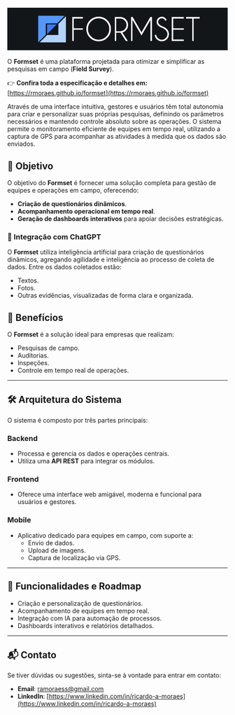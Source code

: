 ![Formset Logo](/assets/images/logo.png)

O **Formset** é uma plataforma projetada para otimizar e simplificar as pesquisas em campo (**Field Survey**).

👉 **Confira toda a especificação e detalhes em:** [https://rmoraes.github.io/formset](https://rmoraes.github.io/formset)


Através de uma interface intuitiva, gestores e usuários têm total autonomia para criar e personalizar suas próprias pesquisas, definindo os parâmetros necessários e mantendo controle absoluto sobre as operações. O sistema permite o monitoramento eficiente de equipes em tempo real, utilizando a captura de GPS para acompanhar as atividades à medida que os dados são enviados.

## 🚀 Objetivo
O objetivo do **Formset** é fornecer uma solução completa para gestão de equipes e operações em campo, oferecendo:
- **Criação de questionários dinâmicos**.
- **Acompanhamento operacional em tempo real**.
- **Geração de dashboards interativos** para apoiar decisões estratégicas.

### 🤖 Integração com ChatGPT
O **Formset** utiliza inteligência artificial para criação de questionários dinâmicos, agregando agilidade e inteligência ao processo de coleta de dados. Entre os dados coletados estão:
- Textos.
- Fotos.
- Outras evidências, visualizadas de forma clara e organizada.

## 🌟 Benefícios
O **Formset** é a solução ideal para empresas que realizam:
- Pesquisas de campo.
- Auditorias.
- Inspeções.
- Controle em tempo real de operações.

---

## 🛠️ Arquitetura do Sistema

O sistema é composto por três partes principais:

### Backend
- Processa e gerencia os dados e operações centrais.
- Utiliza uma **API REST** para integrar os módulos.

### Frontend
- Oferece uma interface web amigável, moderna e funcional para usuários e gestores.

### Mobile
- Aplicativo dedicado para equipes em campo, com suporte a:
  - Envio de dados.
  - Upload de imagens.
  - Captura de localização via GPS.

---

## 📅 Funcionalidades e Roadmap
- Criação e personalização de questionários.
- Acompanhamento de equipes em tempo real.
- Integração com IA para automação de processos.
- Dashboards interativos e relatórios detalhados.

---

## 📬 Contato
Se tiver dúvidas ou sugestões, sinta-se à vontade para entrar em contato:  
- **Email**: [ramoraess@gmail.com](mailto:ramoraess@gmail.com)  
- **LinkedIn**: [https://www.linkedin.com/in/ricardo-a-moraes](https://www.linkedin.com/in/ricardo-a-moraes)

